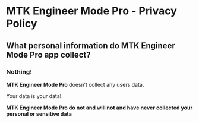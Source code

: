 # MTK Engineer Mode Pro - Privacy Policy

## What personal information do MTK Engineer Mode Pro app collect?

### Nothing!

**MTK Engineer Mode Pro** doesn’t collect any users data.

Your data is your data!.
 
**MTK Engineer Mode Pro do not and will not and have never collected your personal or sensitive data**
